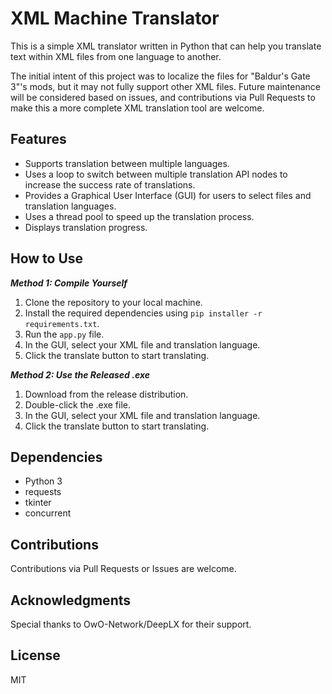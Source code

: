 # XML Machine Translator

This is a simple XML translator written in Python that can help you translate text within XML files from one language to another.

The initial intent of this project was to localize the files for "Baldur's Gate 3"'s mods, but it may not fully support other XML files. Future maintenance will be considered based on issues, and contributions via Pull Requests to make this a more complete XML translation tool are welcome.

## Features

- Supports translation between multiple languages.
- Uses a loop to switch between multiple translation API nodes to increase the success rate of translations.
- Provides a Graphical User Interface (GUI) for users to select files and translation languages.
- Uses a thread pool to speed up the translation process.
- Displays translation progress.

## How to Use

***Method 1: Compile Yourself***
1. Clone the repository to your local machine.
2. Install the required dependencies using `pip installer -r requirements.txt`.
3. Run the `app.py` file.
4. In the GUI, select your XML file and translation language.
5. Click the translate button to start translating.

***Method 2: Use the Released .exe***
1. Download from the release distribution.
2. Double-click the .exe file.
3. In the GUI, select your XML file and translation language.
4. Click the translate button to start translating.

## Dependencies

- Python 3
- requests
- tkinter
- concurrent

## Contributions

Contributions via Pull Requests or Issues are welcome.

## Acknowledgments

Special thanks to OwO-Network/DeepLX for their support.

## License

MIT
